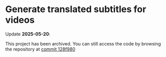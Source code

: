 # Generate translated subtitles for videos

Update **2025-05-20**:

This project has been archived. You can still access the code by browsing the
repository at
[commit 128f980](https://github.com/GoogleCloudPlatform/cloud-solutions/tree/128f980a7aa3dfde25d6b09c2fa0503418aae7be/projects/speech2srt)
